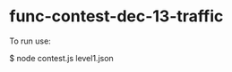 func-contest-dec-13-traffic
===========================

To run use:

$ node contest.js level1.json
